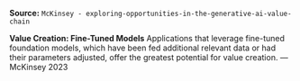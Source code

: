**Source:** `McKinsey - exploring-opportunities-in-the-generative-ai-value-chain`

**Value Creation: Fine-Tuned Models**
Applications that leverage fine-tuned foundation models, which have been fed additional relevant data or had their parameters adjusted, offer the greatest potential for value creation. — McKinsey 2023
